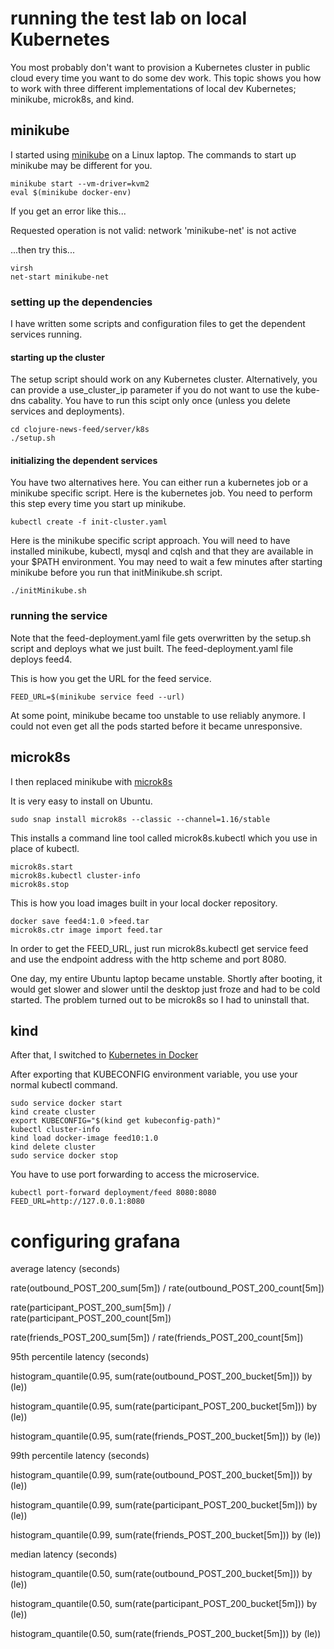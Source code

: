 # running the test lab on local Kubernetes

You most probably don't want to provision a Kubernetes cluster in public cloud every time you want to do some dev work. This topic shows you how to work with three different implementations of local dev Kubernetes; minikube, microk8s, and kind.

## minikube

I started using [minikube](https://github.com/kubernetes/minikube) on a Linux laptop. The commands to start up minikube may be different for you.

```shell
minikube start --vm-driver=kvm2
eval $(minikube docker-env)
```
If you get an error like this...

Requested operation is not valid: network 'minikube-net' is not active

...then try this...

```shell
virsh
net-start minikube-net
```

### setting up the dependencies

I have written some scripts and configuration files to get the dependent services running. 

#### starting up the cluster

The setup script should work on any Kubernetes cluster. Alternatively, you can provide a use_cluster_ip parameter if you do not want to use the kube-dns cabality. You have to run this scipt only once (unless you delete services and deployments). 

```shell
cd clojure-news-feed/server/k8s
./setup.sh
```

#### initializing the dependent services

You have two alternatives here. You can either run a kubernetes job or a minikube specific script. Here is the kubernetes job. You need to perform this step every time you start up minikube.

```shell
kubectl create -f init-cluster.yaml
```

Here is the minikube specific script approach. You will need to have installed minikube, kubectl, mysql and cqlsh and that they are available in your $PATH environment. You may need to wait a few minutes after starting minikube before you run that initMinikube.sh script.

```shell
./initMinikube.sh
```

### running the service

Note that the feed-deployment.yaml file gets overwritten by the setup.sh script and deploys what we just built. The feed-deployment.yaml file deploys feed4.

This is how you get the URL for the feed service.

```shell
FEED_URL=$(minikube service feed --url)
```

At some point, minikube became too unstable to use reliably anymore. I could not even get all the pods started before it became unresponsive.

## microk8s

I then replaced minikube with [microk8s](https://microk8s.io/)

It is very easy to install on Ubuntu.

```shell
sudo snap install microk8s --classic --channel=1.16/stable
```

This installs a command line tool called microk8s.kubectl which you use in place of kubectl.

```shell
microk8s.start
microk8s.kubectl cluster-info
microk8s.stop
```

This is how you load images built in your local docker repository.

```shell
docker save feed4:1.0 >feed.tar
microk8s.ctr image import feed.tar
```
In order to get the FEED_URL, just run microk8s.kubectl get service feed and use the endpoint address with the http scheme and port 8080.

One day, my entire Ubuntu laptop became unstable. Shortly after booting, it would get slower and slower until the desktop just froze and had to be cold started. The problem turned out to be microk8s so I had to uninstall that.

## kind

After that, I switched to [Kubernetes in Docker](https://kind.sigs.k8s.io/)

After exporting that KUBECONFIG environment variable, you use your normal kubectl command.

```shell
sudo service docker start
kind create cluster
export KUBECONFIG="$(kind get kubeconfig-path)"
kubectl cluster-info
kind load docker-image feed10:1.0 
kind delete cluster
sudo service docker stop
```

You have to use port forwarding to access the microservice.

```shell
kubectl port-forward deployment/feed 8080:8080
FEED_URL=http://127.0.0.1:8080
```

# configuring grafana

average latency (seconds)

rate(outbound_POST_200_sum[5m]) / rate(outbound_POST_200_count[5m])

rate(participant_POST_200_sum[5m]) / rate(participant_POST_200_count[5m])

rate(friends_POST_200_sum[5m]) / rate(friends_POST_200_count[5m])

95th percentile latency (seconds)

histogram_quantile(0.95, sum(rate(outbound_POST_200_bucket[5m])) by (le))

histogram_quantile(0.95, sum(rate(participant_POST_200_bucket[5m])) by (le))

histogram_quantile(0.95, sum(rate(friends_POST_200_bucket[5m])) by (le))

99th percentile latency (seconds)

histogram_quantile(0.99, sum(rate(outbound_POST_200_bucket[5m])) by (le))

histogram_quantile(0.99, sum(rate(participant_POST_200_bucket[5m])) by (le))

histogram_quantile(0.99, sum(rate(friends_POST_200_bucket[5m])) by (le))

median latency (seconds)

histogram_quantile(0.50, sum(rate(outbound_POST_200_bucket[5m])) by (le))

histogram_quantile(0.50, sum(rate(participant_POST_200_bucket[5m])) by (le))

histogram_quantile(0.50, sum(rate(friends_POST_200_bucket[5m])) by (le))
